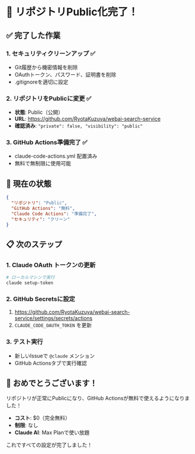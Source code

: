 # 🎉 リポジトリPublic化完了！

## ✅ 完了した作業

### 1. セキュリティクリーンアップ ✅
- Git履歴から機密情報を削除
- OAuthトークン、パスワード、証明書を削除
- .gitignoreを適切に設定

### 2. リポジトリをPublicに変更 ✅
- **状態**: Public（公開）
- **URL**: https://github.com/RyotaKuzuya/webai-search-service
- **確認済み**: `"private": false, "visibility": "public"`

### 3. GitHub Actions準備完了 ✅
- claude-code-actions.yml 配置済み
- 無料で無制限に使用可能

## 🚀 現在の状態

```json
{
  "リポジトリ": "Public",
  "GitHub Actions": "無料",
  "Claude Code Actions": "準備完了",
  "セキュリティ": "クリーン"
}
```

## 📋 次のステップ

### 1. Claude OAuth トークンの更新
```bash
# ローカルマシンで実行
claude setup-token
```

### 2. GitHub Secretsに設定
1. https://github.com/RyotaKuzuya/webai-search-service/settings/secrets/actions
2. `CLAUDE_CODE_OAUTH_TOKEN` を更新

### 3. テスト実行
- 新しいIssueで `@claude` メンション
- GitHub Actionsタブで実行確認

## 🎊 おめでとうございます！

リポジトリが正常にPublicになり、GitHub Actionsが無料で使えるようになりました！

- **コスト**: $0（完全無料）
- **制限**: なし
- **Claude AI**: Max Planで使い放題

これですべての設定が完了しました！